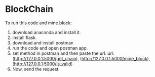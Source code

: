 # BlockChain

To run this code and mine block:
1. download anaconda and install it.
2. install flask.
3. download and install postman
4. run the code and open postman app.
5. set method in postman and then paste the url.
    url: (http://127.0.0.1:5000/get_chain), (http://127.0.0.1:5000/mine_block), (http://127.0.0.1:5000/is_valid)
6. Now, send the request.

